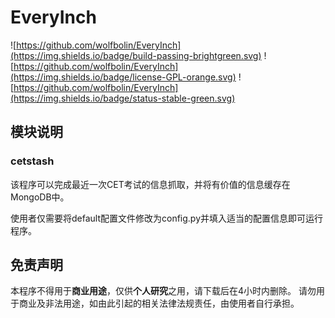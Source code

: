# EveryInch

![https://github.com/wolfbolin/EveryInch](https://img.shields.io/badge/build-passing-brightgreen.svg)
![https://github.com/wolfbolin/EveryInch](https://img.shields.io/badge/license-GPL-orange.svg)
![https://github.com/wolfbolin/EveryInch](https://img.shields.io/badge/status-stable-green.svg)

## 模块说明

### cetstash

该程序可以完成最近一次CET考试的信息抓取，并将有价值的信息缓存在MongoDB中。

使用者仅需要将default配置文件修改为config.py并填入适当的配置信息即可运行程序。

## 免责声明

本程序不得用于**商业用途**，仅供**个人研究**之用，请下载后在4小时内删除。
请勿用于商业及非法用途，如由此引起的相关法律法规责任，由使用者自行承担。
